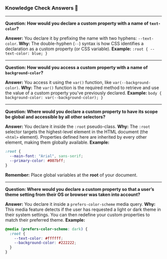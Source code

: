 ### Knowledge Check Answers 🎯

-----

**Question: How would you declare a custom property with a name of `text-color`?**

**Answer:** You declare it by prefixing the name with two hyphens: `--text-color`.
**Why:** The double-hyphen (`--`) syntax is how CSS identifies a declaration as a custom property (or CSS variable).
**Example:** `:root { --text-color: blue; }`

-----

**Question: How would you access a custom property with a name of `background-color`?**

**Answer:** You access it using the `var()` function, like `var(--background-color)`.
**Why:** The `var()` function is the required method to retrieve and use the value of a custom property you've previously declared.
**Example:** `body { background-color: var(--background-color); }`

-----

**Question: Where would you declare a custom property to have its scope be global and accessible by all other selectors?**

**Answer:** You declare it inside the `:root` pseudo-class.
**Why:** The `:root` selector targets the highest-level element in the HTML document (the `<html>` element). Properties defined here are inherited by every other element, making them globally available.
**Example:**

```css
:root {
  --main-font: "Arial", sans-serif;
  --primary-color: #007bff;
}
```

**Remember:** Place global variables at the **root** of your document.

-----

**Question: Where would you declare a custom property so that a user’s theme setting from their OS or browser was taken into account?**

**Answer:** You declare it inside a `prefers-color-scheme` media query.
**Why:** This media feature detects if the user has requested a light or dark theme in their system settings. You can then redefine your custom properties to match their preferred theme.
**Example:**

```css
@media (prefers-color-scheme: dark) {
  :root {
    --text-color: #ffffff;
    --background-color: #222222;
  }
}
```